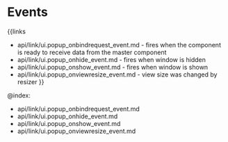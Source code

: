 
Events
=======

{{links
- api/link/ui.popup_onbindrequest_event.md - fires when the component is ready to receive data from the master component
- api/link/ui.popup_onhide_event.md - fires when window is hidden
- api/link/ui.popup_onshow_event.md - fires when window is shown
- api/link/ui.popup_onviewresize_event.md - view size was changed by resizer
}}

@index:
- api/link/ui.popup_onbindrequest_event.md
- api/link/ui.popup_onhide_event.md
- api/link/ui.popup_onshow_event.md
- api/link/ui.popup_onviewresize_event.md



